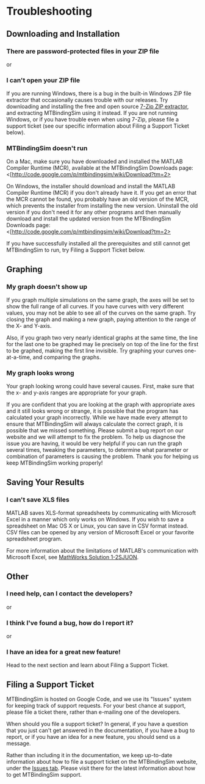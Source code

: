 # Troubleshooting

## Downloading and Installation

### There are password-protected files in your ZIP file

or

### I can't open your ZIP file

If you are running Windows, there is a bug in the built-in Windows ZIP file extractor that occasionally causes trouble with our releases. Try downloading and installing the free and open source [7-Zip ZIP extractor](http://www.7-zip.org), and extracting MTBindingSim using it instead. If you are not running Windows, or if you have trouble even when using 7-Zip, please file a support ticket (see our specific information about Filing a Support Ticket below).

### MTBindingSim doesn't run

On a Mac, make sure you have downloaded and installed the MATLAB Compiler Runtime (MCR), available at the MTBindingSim Downloads page: <[http://code.google.com/p/mtbindingsim/wiki/Download?tm=2>

On Windows, the installer should download and install the MATLAB Compiler Runtime (MCR) if you don't already have it. If you get an error that the MCR cannot be found, you probably have an old version of the MCR, which prevents the installer from installing the new version. Uninstall the old version if you don't need it for any other programs and then manually download and install the updated version from the MTBindingSim Downloads page: <[http://code.google.com/p/mtbindingsim/wiki/Download?tm=2>

If you have successfully installed all the prerequisites and still cannot get MTBindingSim to run, try Filing a Support Ticket below.

## Graphing

### My graph doesn't show up

If you graph multiple simulations on the same graph, the axes will be set to show the full range of all curves. If you have curves with very different values, you may not be able to see all of the curves on the same graph. Try closing the graph and making a new graph, paying attention to the range of the X- and Y-axis.

Also, if you graph two very nearly identical graphs at the same time, the line for the last one to be graphed may lie precisely on top of the line for the first to be graphed, making the first line invisible. Try graphing your curves one-at-a-time, and comparing the graphs.

### My graph looks wrong

Your graph looking wrong could have several causes. First, make sure that the x- and y-axis ranges are appropriate for your graph.

If you are confident that you are looking at the graph with appropriate axes and it still looks wrong or strange, it is possible that the program has calculated your graph incorrectly. While we have made every attempt to ensure that MTBindingSim will always calculate the correct graph, it is possible that we missed something. Please submit a bug report on our website and we will attempt to fix the problem. To help us diagnose the issue you are having, it would be very helpful if you can run the graph several times, tweaking the parameters, to determine what parameter or combination of parameters is causing the problem. Thank you
for helping us keep MTBindingSim working properly!

## Saving Your Results

### I can't save XLS files

MATLAB saves XLS-format spreadsheets by communicating with Microsoft Excel in a manner which only works on Windows. If you wish to save a spreadsheet on Mac OS X or Linux, you can save in CSV format instead. CSV files can be opened by any version of Microsoft Excel or your favorite spreadsheet program.

For more information about the limitations of MATLAB's communication with Microsoft Excel, see [MathWorks Solution 1-2SJUON](http://www.mathworks.com/support/solutions/en/data/1-2SJUON/index.html?solution=1-2SJUON).

## Other

### I need help, can I contact the developers?

or

### I think I've found a bug, how do I report it?

or

### I have an idea for a great new feature!

Head to the next section and learn about Filing a Support Ticket.

## Filing a Support Ticket

MTBindingSim is hosted on Google Code, and we use its "Issues" system for keeping track of support requests. For your best chance at support, please file a ticket there, rather than e-mailing one of the developers.

When should you file a support ticket? In general, if you have a question that you just can't get answered in the documentation, if you have a bug to report, or if you have an idea for a new feature, you should send us a message.

Rather than including it in the documentation, we keep up-to-date information about how to file a support ticket on the MTBindingSim website, under the [Issues tab](http://code.google.com/p/mtbindingsim/wiki/FilingATicket?tm=3). Please visit there for the latest information about how to get MTBindingSim support.

